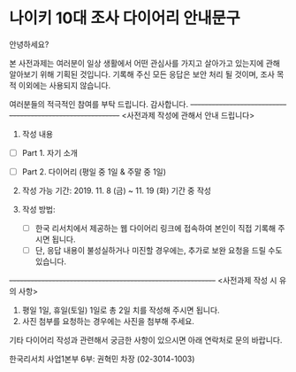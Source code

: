 # 나이키 10대 조사 다이어리 안내문구


안녕하세요?
 
본 사전과제는 여러분이 일상 생활에서 어떤 관심사를 가지고 살아가고 있는지에 관해 알아보기 위해 기획된 것입니다. 기록해 주신 모든 응답은 보안 처리 될 것이며, 조사 목적 이외에는 사용되지 않습니다.

여러분들의 적극적인 참여를 부탁 드립니다. 
감사합니다.
~~----------------------------------------------------------~~
<사전과제 작성에 관해서 안내 드립니다>
1. 작성 내용
- [ ] Part 1. 자기 소개  
- [ ] Part 2. 다이어리 (평일 중 1일 & 주말 중 1일)


2. 작성 가능 기간: 2019. 11. 8 (금) ~ 11. 19 (화) 기간 중 작성


3. 작성 방법: 
   - [ ] 한국 리서치에서 제공하는 웹 다이어리 링크에 접속하여 본인이 직접 기록해 주시면 됩니다. 
   - [ ] 단, 응답 내용이 불성실하거나 미진할 경우에는, 추가로 보완 요청을 드릴 수도 있습니다. 

~~----------------------------------------------------------~~
<사전과제 작성 시 유의 사항>
1. 평일 1일, 휴일(토일) 1일로 총 2일 치를 작성해 주시면 됩니다.
2. 사진 첨부를 요청하는 경우에는 사진을 첨부해 주세요.  


기타 다이어리 작성과 관련해서 궁금한 사항이 있으시면 아래 연락처로 문의 바랍니다.

한국리서치 사업1본부 6부: 권혁민 차장 (02-3014-1003)
